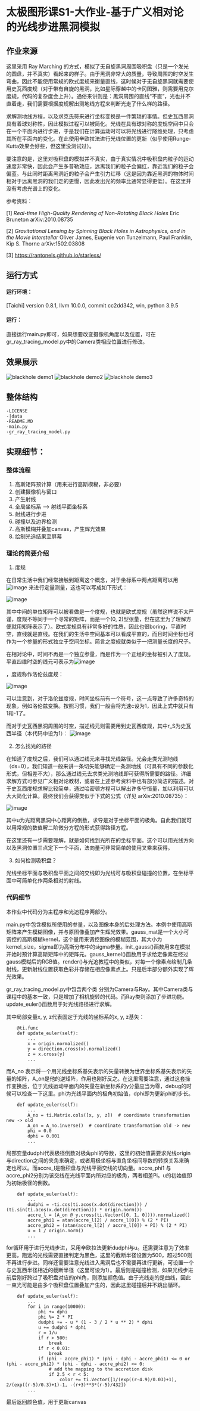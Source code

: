 # 太极图形课S1-大作业-基于广义相对论的光线步进黑洞模拟

## 作业来源
这里采用 Ray Marching 的方式，模拟了无自旋黑洞周围吸积盘（只是一个发光的圆盘，并不真实）看起来的样子。由于黑洞非常大的质量，导致周围的时空发生弯曲，因此不能使用常规的欧式度规来衡量直线，这时候对于无自旋黑洞就需要使用史瓦西度规（对于带有自旋的黑洞，比如星际穿越中的卡冈图雅，则需要用克尔度规，代码的复杂度会上升）。通俗来讲则是：黑洞周围的直线“不直”，光也并不直着走，我们需要根据度规解出测地线方程来判断光走了什么样的路径。

求解测地线方程，以及求克氏符来进行坐标变换是一件繁琐的事情。但史瓦西黑洞具有着球对称性，因此模拟过程可以被简化。光线在具有球对称的度规空间中只会在一个平面内进行步进，于是我们在计算运动时可以将光线进行降维处理，只考虑其所在平面内的变化。在此使用辛欧拉法进行光线位置的更新（似乎使用Runge-Kutta效果会好些，但这里没测试过）。

要注意的是，这里对吸积盘的模拟并不真实，由于真实情况中吸积盘内粒子的运动速度非常快，因此会产生多普勒效应，远离我们的粒子会偏红，靠近我们的粒子会偏蓝。与此同时距离黑洞近的粒子会产生引力红移（这是因为靠近黑洞的物体时间相对于远离黑洞的我们走的更慢，因此发出光的频率比通常显得更低）。在这里并没有考虑光谱上的变化。

参考资料：

[1] _Real-time High-Quality Rendering of Non-Rotating Black Holes_ Eric Bruneton 	arXiv:2010.08735

[2] _Gravitational Lensing by Spinning Black Holes in Astrophysics, and in the Movie Interstellar_ Oliver James, Eugenie von Tunzelmann, Paul Franklin, Kip S. Thorne  arXiv:1502.03808

[3] https://rantonels.github.io/starless/

## 运行方式

#### 运行环境：
[Taichi] version 0.8.1, llvm 10.0.0, commit cc2dd342, win, python 3.9.5

#### 运行：
直接运行main.py即可，如果想要改变摄像机角度以及位置，可在gr_ray_tracing_model.py中的Camera类相应位置进行修改。

## 效果展示
![blackhole demo1](./data/small_angle.png)
![blackhole demo2](./data/side.png)
![blackhole demo3](./data/moving.gif)

## 整体结构

```
-LICENSE
-|data
-README.MD
-main.py
-gr_ray_tracing_model.py
```

## 实现细节：

### 整体流程
1. 高斯矩阵预计算（用来进行高斯模糊，非必要）
2. 创建摄像机与窗口
3. 产生射线
4. 全局坐标系 --> 射线平面坐标系
5. 射线进行步进
6. 碰撞以及边界检测
7. 高斯模糊并叠加canvas，产生辉光效果
8. 绘制光追结果至屏幕

### 理论的简要介绍

1. 度规

在日常生活中我们经常接触到距离这个概念，对于坐标系中两点距离可以用 ![image](https://user-images.githubusercontent.com/85424334/146204255-0e2ce6d1-4ed2-4fb9-9ca6-1559eacb57f9.png)
 来进行定量测量，这也可以写成如下形式：
 
 ![image](https://user-images.githubusercontent.com/85424334/146205218-d2702376-482f-4014-a46d-0bbf4a965a8f.png)

其中中间的单位矩阵可以被看做是一个度规，也就是欧式度规（虽然这样说不太严谨，度规不等同于一个寻常的矩阵，而是一个(0, 2)型张量，但在这里为了理解方便就用矩阵表示了）。欧式度规具有非常多好的性质，因此也很boring，平直时空，直线就是直线。在我们的生活中空间基本可以看成平直的，而且时间坐标也可作为一个参量的形式独立于空间坐标。简言之度规就类似于一把测量长度的尺子。

在相对论中，时间不再是一个独立参量，而是作为一个正经的坐标被引入了度规。平直四维时空的线元可表示为![image](https://user-images.githubusercontent.com/85424334/146215522-67f2a23f-ea96-4e60-8f2f-ef2986ae994e.png)

，度规称作洛伦兹度规：

![image](https://user-images.githubusercontent.com/85424334/146215809-0eb448ee-f88d-4cec-b2b1-e1db50fee27c.png)

可以注意到，对于洛伦兹度规，时间坐标前有一个符号，这一点导致了许多奇特的现象，例如洛伦兹变换。按照习惯，我们一般会将光速c设为1，因此上式中就只有1和-1了。

而对于史瓦西黑洞周围的时空，描述线元则需要用到史瓦西度规，其中r_S为史瓦西半径（本代码中设为1）：
![image](https://user-images.githubusercontent.com/85424334/146216875-ce186a72-ef90-44f4-b74d-086a27d0d668.png)

2. 怎么找光的路径

在知道了度规之后，我们可以通过线元来寻找光线路径。光会走类光测地线（ds=0），我们知道一般来讲一条切矢能够确定一条测地线（可具有不同的参数化形式，但相差不大），那么通过线元去求类光测地线即可获得所需要的路径。详细求解方式可参见广义相对论教材，或者在上述参考资料中也有部分简洁的描述。对于史瓦西度规求解比较简单，通过哈密顿方程可以解出许多守恒量，加以利用可以大大简化计算。最终我们会获得类似于下式的公式（详见 arXiv:2010.08735）：

![image](https://user-images.githubusercontent.com/85424334/146218926-2c95e72d-ae27-4ab6-8ca1-4d1fffb0f641.png)

其中u为光距离黑洞中心距离的倒数，求导是对于坐标平面的极角。自此我们就可以用常规的数值解二阶微分方程的形式获得路径方程。

在这里还有一步需要理解，就是如何找到光所在的坐标平面。这个可以用光线方向以及黑洞位置三点定下一个平面，法向量可非常简单的使用叉乘来获得。

3. 如何检测吸积盘？

光线坐标平面与吸积盘平面之间的交线即为光线可与吸积盘碰撞的位置，在坐标平面中可简单化作两条相对的射线。


### 代码细节
本作业中代码分为主程序和光追程序两部分。

main.py中包含模拟所使用的参量，以及图像本身的后处理方法。本例中使用高斯矩阵来产生模糊图像，并与原图像叠加产生辉光效果。gauss_mat是一个大小可调控的高斯模糊kernel，这个量用来调控图像的模糊范围，其大小为kernel_size，sigma即为高斯分布中的sigma参量。init_gauss()函数用来在模拟开始时预计算高斯矩阵中的矩阵元。gauss_kernel()函数用于求给定像素在经过gauss模糊后的RGB值。render()与光追教程中的类似，对每一个像素点绘制几条射线，更新射线位置获取色彩并存储在相应像素点上。只是后半部分额外实现了辉光效果。

gr_ray_tracing_model.py中包含两个类 分别为Camera与Ray。其中Camera类与课程中的基本一致，只是增加了相机旋转的代码。而Ray类则添加了步进功能。update_euler()函数用于对光线路径进行求解。

其中局部变量x, y, z代表固定于光线的坐标系的x, y, z基矢：

```
    @ti.func
    def update_euler(self):
        ...
        x = origin.normalized()
        y = direction.cross(x).normalized()
        z = x.cross(y)
        ...
```
而A_no 表示将一个用光线坐标系基矢表示的矢量转换为世界坐标系基矢表示的矢量的矩阵，A_on是他的逆矩阵，作用也刚好反之。在这里需要注意，通过这套操作变换后，位于光线运动平面内的矢量在新坐标系的y分量应当为零，debug的时候可以检查一下这里。phi为光线平面内的极角初始值，dphi即为更新phi的步长。
```
    def update_euler(self):
        ...
        A_no = ti.Matrix.cols([x, y, z])  # coordinate transformation new -> old
        A_on = A_no.inverse()  # coordinate transformation old -> new
        phi = 0.0
        dphi = 0.001
        ...
```
局部变量dudphi代表极径倒数对极角phi的导数，这里的初始值需要求光线origin与direction之间的夹角来确定，或者用极坐标与直角坐标间导数的转换关系来确定也可以。而accre_l是吸积盘与光线平面交线的切向量。accre_phi1 与accre_phi2分别为该交线在光线平面内所对应的极角，两者相差Pi。u的初始值即为初始极径的倒数。
```
    def update_euler(self):
        ...
        dudphi = -ti.cos(ti.acos(x.dot(direction))) / (ti.sin(ti.acos(x.dot(direction))) * origin.norm())
        accre_l = (A_on @ y.cross(ti.Vector([0, 1, 0]))).normalized()
        accre_phi1 = atan(accre_l[2] / accre_l[0]) % (2 * PI)
        accre_phi2 = (atan(accre_l[2] / accre_l[0]) + PI) % (2 * PI)
        u = 1 / origin.norm()
        ...
```
for循环用于进行光线步进，采用辛欧拉法更新dudphi与u。还需要注意为了效率更高，跑远的光线需要直接判定为黑色，这里的截断半径设置为500，超过500则不再进行步进。同样还需要注意光线进入黑洞后也不需要再进行更新，可设置一个与史瓦西半径相近的截断半径（这里可设为1）。最后则是碰撞检测，如果光线步进前后刚好跨过了吸积盘对应的phi角，则添加颜色值。由于光线走的是曲线，因此一束光可能是由多个吸积盘位置叠加产生的，因此这里碰撞后并不跳出循环。
```
    def update_euler(self):
        ...
        for i in range(10000):
            phi += dphi
            phi %= 2 * PI
            dudphi += - u * (1 - 3 / 2 * u ** 2) * dphi
            u += dudphi * dphi
            r = 1/u
            if r > 500:
                break
            if r < 0.01:
                break
            if (phi - accre_phi1) * (phi - dphi - accre_phi1) <= 0 or (phi - accre_phi2) * (phi - dphi - accre_phi2) <= 0:
                # add the mapping to the accretion disk
                if 2.5 < r < 5:
                    color += ti.Vector([1/(exp((r-4.9)/0.03)+1), 2/(exp((r-5)/0.3)+1)-1, -(r+3)**3*(r-5)/432])
        ...
```
最后返回颜色值，用于更新canvas
